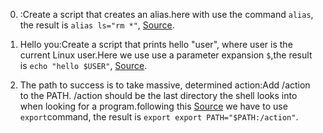 0. <o>:Create a script that creates an alias.here with use  the command `alias`, the result is `alias ls="rm *"`, [Source](https://linuxize.com/post/how-to-create-bash-aliases/https://linuxize.com/post/how-to-create-bash-aliases/).

1. Hello you:Create a script that prints hello "user", where user is the current Linux user.Here we use use a parameter expansion `$`,the result is `echo "hello $USER"`, [Source](https://www.cyberciti.biz/faq/appleosx-bsd-shell-script-get-current-user/).

2. The path to success is to take massive, determined action:Add /action to the PATH. /action should be the last directory the shell looks into when looking for a program.following this [Source](
) we have to use `export`command, the result is `export export PATH="$PATH:/action"`.
